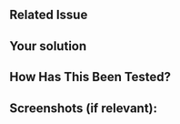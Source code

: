 ## Related Issue
<!--- This project only accepts pull requests related to open issues -->
<!--- If suggesting a new feature or change, please discuss it in an issue first -->
<!--- If fixing a bug, there should be an issue describing it with steps to reproduce -->
<!--- Please link to the issue here: -->

## Your solution
<!--- Plese describe your solution, have you encountered any issues along the way? -->

## How Has This Been Tested?
<!--- Please describe in detail how you tested your changes. -->
<!--- Include details of your testing environment, and the tests you ran too -->
<!--- see how your change affects other areas of the code, etc. -->

## Screenshots (if relevant):

